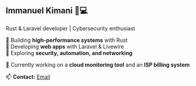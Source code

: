 

## **Immanuel Kimani** 🦀💻  

Rust & Laravel developer | Cybersecurity enthusiast  

🔹 Building **high-performance systems** with Rust<br>
🔹 Developing **web apps** with Laravel & Livewire  
🔹 Exploring **security, automation, and networking**  

🚀 Currently working on a **cloud monitoring tool** and an **ISP billing system**  

📫 **Contact:** [Email](porcupine.secure@gmail.com)  



